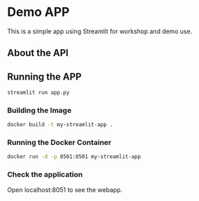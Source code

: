 # Demo APP

This is a simple app using Streamlit for workshop and demo use.

## About the API

## Running the APP

```sh
streamlit run app.py
```

### Building the Image

```sh
docker build -t my-streamlit-app .
```

### Running the Docker Container

```sh
docker run -d -p 8501:8501 my-streamlit-app
```

### Check the application

Open localhost:8051 to see the webapp.